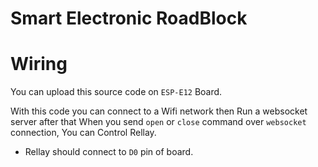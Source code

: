 # Smart Electronic RoadBlock

# Wiring


You can upload this source code on `ESP-E12` Board.

With this code you can connect to a Wifi network then Run a websocket server after that When you send `open` or `close` command over `websocket` connection, You can Control Rellay.
* Rellay should connect to `D0` pin of board.